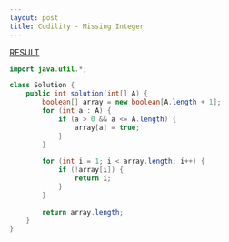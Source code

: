 ```yaml
---
layout: post
title: Codility - Missing Integer
---
```


[RESULT](https://app.codility.com/demo/results/trainingJ63MTC-SEJ)

```java
import java.util.*;

class Solution {
    public int solution(int[] A) {
        boolean[] array = new boolean[A.length + 1];
        for (int a : A) {
            if (a > 0 && a <= A.length) {
                array[a] = true;
            }
        }
        
        for (int i = 1; i < array.length; i++) {
            if (!array[i]) {
                return i;
            }
        }
        
        return array.length;
    }
}
```
